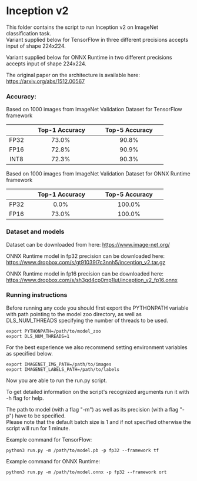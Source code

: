 # Inception v2


This folder contains the script to run Inception v2 on ImageNet classification task.\
Variant supplied below for TensorFlow in three different precisions accepts input of shape 224x224.

Variant supplied below for ONNX Runtime in two different precisions accepts input of shape 224x224.

The original paper on the architecture is available here: https://arxiv.org/abs/1512.00567


### Accuracy:

Based on 1000 images from ImageNet Validation Dataset for TensorFlow framework

|   | &nbsp;&nbsp;&nbsp;&nbsp; Top-1 Accuracy&nbsp;&nbsp;&nbsp;&nbsp;  |&nbsp;&nbsp;&nbsp;&nbsp; Top-5 Accuracy &nbsp;&nbsp;&nbsp;&nbsp; |
|:---:|:---:|:---:|
| FP32  | 73.0%  | 90.8%  |
| FP16  | 72.8%  | 90.9%  |
| INT8  | 72.3%  | 90.3%  |

Based on 1000 images from ImageNet Validation Dataset for ONNX Runtime framework

|   | &nbsp;&nbsp;&nbsp;&nbsp; Top-1 Accuracy&nbsp;&nbsp;&nbsp;&nbsp;  |&nbsp;&nbsp;&nbsp;&nbsp; Top-5 Accuracy &nbsp;&nbsp;&nbsp;&nbsp; |
|:---:|:---:|:---:|
| FP32  | 0.0%  | 100.0%  |
| FP16  | 73.0% | 100.0%  |

### Dataset and models

Dataset can be downloaded from here: https://www.image-net.org/

ONNX Runtime model in fp32 precision can be downloaded here: https://www.dropbox.com/s/gt91039l7c3nnh5/inception_v2.tar.gz

ONNX Runtime model in fp16 precision can be downloaded here: https://www.dropbox.com/s/sh3gd4cp0mp1lut/inception_v2_fp16.onnx

### Running instructions

Before running any code you should first export the PYTHONPATH variable with path pointing to the model zoo directory,
as well as DLS_NUM_THREADS specifying the number of threads to be used.

```
export PYTHONPATH=/path/to/model_zoo
export DLS_NUM_THREADS=1
```

For the best experience we also recommend setting environment variables as specified below.

```
export IMAGENET_IMG_PATH=/path/to/images
export IMAGENET_LABELS_PATH=/path/to/labels
```

Now you are able to run the run.py script. 

To get detailed information on the script's recognized arguments run it with -h flag for help.

The path to model (with a flag "-m") as well as its precision (with a flag "-p") have to be specified.\
Please note that the default batch size is 1 and if not specified otherwise the script will run for 1 minute.


Example command for TensorFlow: 

```
python3 run.py -m /path/to/model.pb -p fp32 --framework tf
```

Example command for ONNX Runtime: 

```
python3 run.py -m /path/to/model.onnx -p fp32 --framework ort
```
